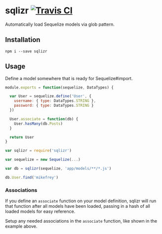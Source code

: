 # sqlizr [![Travis CI](https://travis-ci.org/mikefrey/sqlizr.svg)](https://travis-ci.org/mikefrey/sqlizr)
Automatically load Sequelize models via glob pattern.

## Installation

```
npm i --save sqlizr
```

## Usage

Define a model somewhere that is ready for Sequelize#import.

```js
module.exports = function(sequelize, DataTypes) {

  var User = sequelize.define('User', {
    username: { type: DataTypes.STRING },
    password: { type: DataTypes.STRING }
  })

  User.associate = function(db) {
    User.hasMany(db.Posts)
  }

  return User
}
```

```js
var sqlizr = require('sqlizr')

var sequelize = new Sequelize(...)

var db = sqlizr(sequelize, 'app/models/**/*.js')

db.User.find('mikefrey')
```

### Associations

If you define an `associate` function on your model definition, sqlizr will run that function
after all models have been loaded, passing in a hash of all loaded models for easy reference.

Setup any needed associations in the `associate` function, like shown in the example above.
